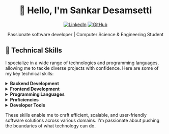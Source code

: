<!-- Header Section -->
<h1 align="center">👋 Hello, I'm Sankar Desamsetti</h1>
<p align="center">
  <a href="https://linkedin.com/in/sankar-desamsetti/"><img src="https://img.shields.io/badge/LinkedIn-sankar--desamsetti-blue?style=flat-square" alt="LinkedIn"></a>
  <a href="https://github.com/sankar6305"><img src="https://img.shields.io/badge/GitHub-sankar6305-green?style=flat-square" alt="GitHub"></a>
</p>

<!-- Introduction Section -->
<p align="center">Passionate software developer | Computer Science & Engineering Student</p>

<!-- Technical Skills Section -->
## 🚀 Technical Skills

I specialize in a wide range of technologies and programming languages, allowing me to tackle diverse projects with confidence. Here are some of my key technical skills:

<details>
<summary><b>Backend Development</b></summary>
<ul>
  <li>Node.js</li>
  <li>Express</li>
  <li>MongoDB</li>
  <li>Django</li>
  <li>MySQL</li>
  <li>Firebase</li>
  <li>Android Studio</li>
  <li>Spring</li>
  <li>SpringBoot</li>
  <li>NextJs</li>
</ul>
</details>

<details>
<summary><b>Frontend Development</b></summary>
<ul>
  <li>HTML</li>
  <li>CSS</li>
  <li>MaterialUI</li>
  <li>Bootstrap</li>
  <li>React</li>
</ul>
</details>

<details>
<summary><b>Programming Languages</b></summary>
<ul>
  <li>C++</li>
  <li>C</li>
  <li>Java</li>
  <li>Python</li>
  <li>JavaScript</li>
  <li>Kotlin</li>
</ul>
</details>

<details>
<summary><b>Proficiencies</b></summary>
<ul>
  <li>Competitive coding</li>
  <li>Data Structures and Algorithms (DSA)</li>
  <li>Microservices</li>
  <li>UI/UX (Figma)</li>
</ul>
</details>

<details>
<summary><b>Developer Tools</b></summary>
<ul>
  <li>Git</li>
  <li>Visual Studio Code</li>
  <li>Chrome Storage</li>
</ul>
</details>

These skills enable me to craft efficient, scalable, and user-friendly software solutions across various domains. I'm passionate about pushing the boundaries of what technology can do.
